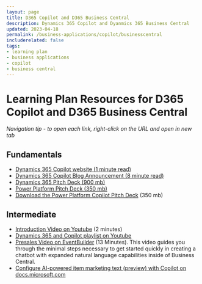 ```yaml
---
layout: page
title: D365 Copilot and D365 Business Central
description: Dynamics 365 Copilot and Dyanmics 365 Business Central
updated: 2023-04-18
permalink: /business-applications/copilot/businesscentral
includerelated: false
tags:
- learning plan
- business applications
- copilot
- business central
---
```


# Learning Plan Resources for D365 Copilot and D365 Business Central

*Navigation tip - to open each link, right-click on the URL and open in new tab*

## **Fundamentals** 

* <a href="www.microsoft.com/en-us/ai/dynamics-365-ai?rtc=1/" target="_blank">Dynamics 365 Copilot website (1 minute read)
* <a href="https://cloudblogs.microsoft.com/dynamics365/bdm/2023/03/06/introducing-microsoft-dynamics-365-copilot-bringing-next-generation-ai-to-every-line-of-business" target="_blank">Dynamics 365 Copilot Blog Announcement (8 minute read)
* <a href="https://transform.microsoft.com/download?assetname=assets/Business%20Applications%20AI%20Seller%20Pitch%20Deck.pptx&download=1/" target="_blank">Dynamics 365 Pitch Deck (900 mb)
* <a href="https://transform.microsoft.com/modernwork/download?assetname=assets%2FLow%20Code%20%2B%20AI%20Pitch%20Deck.pptx&download=1" target="_blank">Power Platform Pitch Deck (350 mb)
* [Download the Power Platform Copilot Pitch Deck](https://transform.microsoft.com/modernwork/download?assetname=assets%2FLow%20Code%20%2B%20AI%20Pitch%20Deck.pptx&download=1) (350 mb)

## **Intermediate** 

* [Introduction Video on Youtube](https://www.youtube.com/watch?v=RVXJaVUxGD4) (2 minutes)
* [Dynamics 365 and Copilot playlist on Youtube](https://www.youtube.com/playlist?list=PL3SGxR9rKDdZr848K1vSkNHO5F72xJvN4)
* [Presales Video on EventBuilder](https://msuspartners.eventbuilder.com/event/72197?source=D365Copilot) (13 Minutes). This video guides you through the minimal steps necessary to get started quickly in creating a chatbot with expanded natural language capabilities inside of Business Central.
* [Configure AI-powered item marketing text (preview) with Copilot on docs.microsoft.com](https://learn.microsoft.com/en-us/dynamics365/business-central/enable-ai)

